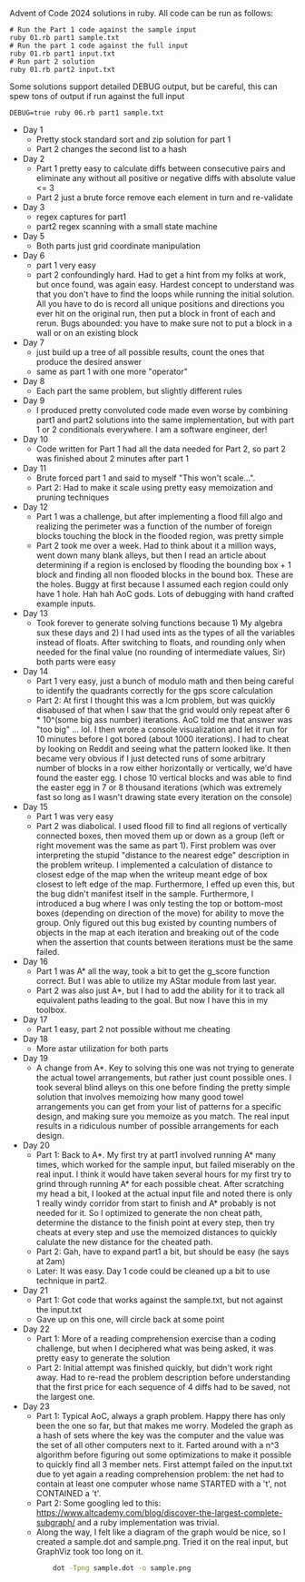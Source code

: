 Advent of Code 2024 solutions in ruby. All code can be run as follows:

```
# Run the Part 1 code against the sample input
ruby 01.rb part1 sample.txt
# Run the part 1 code against the full input
ruby 01.rb part1 input.txt
# Run part 2 solution
ruby 01.rb part2 input.txt

```

Some solutions support detailed DEBUG output, but be careful, this
can spew tons of output if run against the full input
```
DEBUG=true ruby 06.rb part1 sample.txt
```


* Day 1
  * Pretty stock standard sort and zip solution for part 1
  * Part 2 changes the second list to a hash
* Day 2
  * Part 1 pretty easy to calculate diffs between consecutive pairs and
    eliminate any without all positive or negative diffs with absolute
    value <= 3
  * Part 2 just a brute force remove each element in turn and re-validate
* Day 3
  * regex captures for part1
  * part2 regex scanning with a small state machine
* Day 5
  * Both parts just grid coordinate manipulation
* Day 6
  * part 1 very easy
  * part 2 confoundingly hard. Had to get a hint from my folks at work, but
    once found, was again easy. Hardest concept to understand was that you don't
    have to find the loops while running the initial solution. All you have
    to do is record all unique positions and directions you ever hit on the
    original run, then put a block in front of each and rerun. Bugs abounded:
    you have to make sure not to put a block in a wall or on an existing block
* Day 7
  * just build up a tree of all possible results, count the ones that produce
    the desired answer
  * same as part 1 with one more "operator"
* Day 8 
  * Each part the same problem, but slightly different rules
* Day 9
  * I produced pretty convoluted code made even worse by combining part1 and part2
    solutions into the same implementation, but with part 1 or 2 conditionals everywhere.
    I am a software engineer, der!
* Day 10
  * Code written for Part 1 had all the data needed for Part 2, so part 2
    was finished about 2 minutes after part 1
* Day 11
  * Brute forced part 1 and said to myself "This won't scale...".
  * Part 2: Had to make it scale using pretty easy memoization and pruning techniques
* Day 12
  * Part 1 was a challenge, but after implementing a flood fill algo and realizing the
    perimeter was a function of the number of foreign blocks touching the block in the
    flooded region, was pretty simple
  * Part 2 took me over a week. Had to think about it a million ways, went down many
    blank alleys, but then I read an article about determining if a region
    is enclosed by flooding the bounding box + 1 block and finding all non flooded
    blocks in the bound box. These are the holes. Buggy at first because I assumed
    each region could only have 1 hole. Hah hah AoC gods. Lots of debugging with
    hand crafted example inputs.
* Day 13
  * Took forever to generate solving functions because 1) My algebra sux these days and
    2) I had used ints as the types of all the variables instead of floats. After switching
    to floats, and rounding only when needed for the final value (no rounding of intermediate
    values, Sir) both parts were easy
* Day 14
  * Part 1 very easy, just a bunch of modulo math and then being careful to identify
    the quadrants correctly for the gps score calculation
  * Part 2: At first I thought this was a lcm problem, but was quickly disabused of that
    when I saw that the grid would only repeat after 6 * 10^(some big ass number) iterations.
    AoC told me that answer was "too big" ... lol. I then wrote a console visualization
    and let it run for 10 minutes before I got bored (about 1000 iterations). I had to
    cheat by looking on Reddit and seeing what the pattern looked like. It then became very
    obvious if I just detected runs of some arbitrary number of blocks in a row either
    horizontally or vertically, we'd have found the easter egg. I chose 10 vertical blocks
    and was able to find the easter egg in 7 or 8 thousand iterations (which was extremely
    fast so long as I wasn't drawing state every iteration on the console)
* Day 15
  * Part 1 was very easy
  * Part 2 was diabolical. I used flood fill to find all regions of vertically connected boxes, then
    moved them up or down as a group (left or right movement was the same as part 1). First
    problem was over interpreting the stupid "distance to the nearest edge" description in the
    problem writeup. I implemented a calculation of distance to closest edge of the map when
    the writeup meant edge of box closest to left edge of the map. Furthermore, I effed up
    even this, but the bug didn't manifest itself in the sample. Furthermore, I introduced
    a bug where I was only testing the top or bottom-most boxes (depending on direction of
    the move) for ability to move the group. Only figured out this bug existed by counting
    numbers of objects in the map at each iteration and breaking out of the code
    when the assertion that counts between iterations must be the same failed.
* Day 16
  * Part 1 was A* all the way, took a bit to get the g_score function correct. But I was
    able to utilize my AStar module from last year.
  * Part 2 was also just A*, but I had to add the ability for it to track all equivalent
    paths leading to the goal. But now I have this in my toolbox.
* Day 17
  * Part 1 easy, part 2 not possible without me cheating
* Day 18
  * More astar utilization for both parts
* Day 19
  * A change from A*. Key to solving this one was not trying to generate the actual towel
    arrangements, but rather just count possible ones. I took several blind alleys on this
    one before finding the pretty simple solution that involves memoizing how many good towel
    arrangements you can get from your list of patterns for a specific design, and making sure
    you memoize as you match. The real input results in a ridiculous number of possible
    arrangements for each design.
* Day 20
  * Part 1: Back to A*. My first try at part1 involved running A* many times, which worked for the 
    sample input, but failed miserably on the real input. I think it would have taken several
    hours for my first try to grind through running A* for each possible cheat. After scratching
    my head a bit, I looked at the actual input file and noted there is only 1 really windy
    corridor from start to finish and A* probably is not needed for it. So I optimized to
    generate the non cheat path, determine the distance to the finish point at every step,
    then try cheats at every step and use the memoized distances to quickly calulate the
    new distance for the cheated path.
  * Part 2: Gah, have to expand part1 a bit, but should be easy (he says at 2am)
  * Later: It was easy. Day 1 code could be cleaned up a bit to use technique in part2.
* Day 21
  * Part 1: Got code that works against the sample.txt, but not against the input.txt
  * Gave up on this one, will circle back at some point
* Day 22
  * Part 1: More of a reading comprehension exercise than a coding challenge, but when I 
    deciphered what was being asked, it was pretty easy to generate the solution
  * Part 2: Initial attempt was finished quickly, but didn't work right away. Had to re-read
    the problem description before understanding that the first price for each sequence of 4 diffs
    had to be saved, not the largest one.
* Day 23
  * Part 1: Typical AoC, always a graph problem. Happy there has only been the one so far, but
    that makes me worry. Modeled the graph as a hash of sets where the key was the computer
    and the value was the set of all other computers next to it. Farted around with a n^3
    algorithm before figuring out some optimizations to make it possible to quickly find
    all 3 member nets. First attempt failed on the input.txt due to yet again a reading
    comprehension problem: the net had to contain at least one computer whose name STARTED
    with a 't', not CONTAINED a 't'.
  * Part 2: Some googling led to this: https://www.altcademy.com/blog/discover-the-largest-complete-subgraph/
    and a ruby implementation was trivial.
  * Along the way, I felt like a diagram of the graph would be nice, so I created a sample.dot 
    and sample.png. Tried it on the real input, but GraphViz took too long on it.
    ```bash
        dot -Tpng sample.dot -o sample.png
    ```
    
